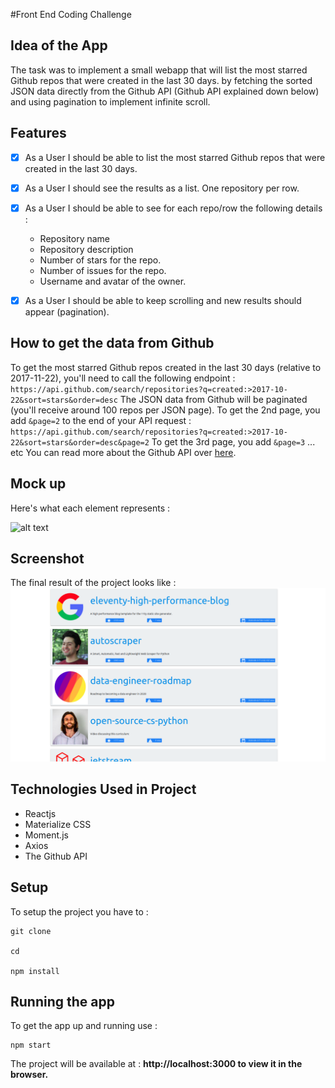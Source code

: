 #Front End Coding Challenge

## Idea of the App

The task was to implement a small webapp that will list the most starred Github repos that were created in the last 30 days. by fetching the sorted JSON data directly from the Github API (Github API explained down below) and using pagination to implement infinite scroll.


## Features

- [x] As a User I should be able to list the most starred Github repos that were created in the last 30 days.
- [x] As a User I should see the results as a list. One repository per row.
- [x] As a User I should be able to see for each repo/row the following details :
    - Repository name
    - Repository description
    - Number of stars for the repo.
    - Number of issues for the repo.
    - Username and avatar of the owner.
- [x] As a User I should be able to keep scrolling and new results should appear (pagination).


## How to get the data from Github

To get the most starred Github repos created in the last 30 days (relative to 2017-11-22), you'll need to call the following endpoint :
`https://api.github.com/search/repositories?q=created:>2017-10-22&sort=stars&order=desc`
The JSON data from Github will be paginated (you'll receive around 100 repos per JSON page).
To get the 2nd page, you add `&page=2` to the end of your API request :
`https://api.github.com/search/repositories?q=created:>2017-10-22&sort=stars&order=desc&page=2`
To get the 3rd page, you add `&page=3` ... etc
You can read more about the Github API over [here](https://developer.github.com/v3/search/#search-repositories
).


## Mock up 


Here's what each element represents :


![alt text](https://raw.githubusercontent.com/hiddenfounders/frontend-coding-challenge/master/row_explained.png)

## Screenshot 
The final result of the project looks like : 
![](public/images/Screenshot.png)
## Technologies Used in Project

- Reactjs 
- Materialize CSS 
- Moment.js
- Axios
- The Github API


## Setup
To setup the project you have to : 

```
git clone 

cd 

npm install
```


## Running the app

To get the app up and running use :

```
npm start
```


The project will be available at :  **http://localhost:3000 to view it in the browser.**
